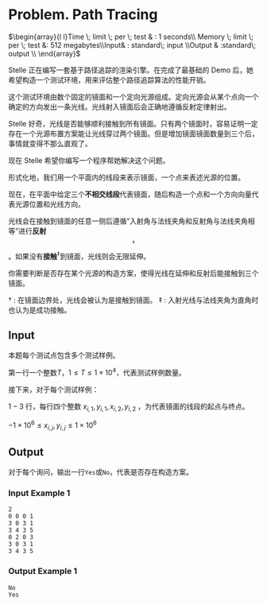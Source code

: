 # Problem. Path Tracing

$\begin{array}{l l}Time \; limit \; per \; test & :  1 seconds\\ Memory \; limit \; per \; test &:  512 megabytes\\Input& : standard\;  input \\Output & :standard\;  output \\ \end{array}$

Stelle 正在编写一套基于路径追踪的渲染引擎。在完成了最基础的 Demo 后，她希望构造一个测试环境，用来评估整个路径追踪算法的性能开销。

这个测试环境由数个固定的镜面和一个定向光源组成。定向光源会从某个点向一个确定的方向发出一条光线。光线射入镜面后会正确地遵循反射定律射出。

Stelle 好奇，光线是否能够顺利接触到所有镜面。只有两个镜面时，容易证明一定存在一个光源布置方案能让光线穿过两个镜面。但是增加镜面镜面数量到三个后，事情就变得不那么直观了。

现在 Stelle 希望你编写一个程序帮她解决这个问题。

形式化地，我们用一个平面内的线段来表示镜面，一个点来表述光源的位置。

现在，在平面中给定三个**不相交线段**代表镜面，随后构造一个点和一个方向向量代表光源位置和光线方向。

光线会在接触到镜面的任意一侧后遵循“入射角与法线夹角和反射角与法线夹角相等”进行**反射**$$^\dagger$$。如果没有**接触**$^\ddagger$到镜面，光线则会无限延伸。

你需要判断是否存在某个光源的构造方案，使得光线在延伸和反射后能接触到三个镜面。

$\dagger$ : 在镜面边界处，光线会被认为是接触到镜面。
$\ddagger$ : 入射光线与法线夹角为直角时也认为是成功接触。

## Input

本题每个测试点包含多个测试样例。

第一行一个整数$T$，$1 \le T \le 1 \times 10^4$，代表测试样例数量。

接下来，对于每个测试样例：
 
$1 - 3$ 行，每行四个整数 $x_{i,1},y_{i,1},x_{i,2},y_{i,2}$ ，为代表镜面的线段的起点与终点。

$-1\times 10^6 \le x_{i,j},y_{i,j} \le 1 \times 10^6$

## Output

对于每个询问，输出一行`Yes`或`No`，代表是否存在构造方案。

### Input Example 1

```text
2
0 0 0 1
3 0 3 1
3 4 3 5
0 2 0 3
3 0 3 1
3 4 3 5
```

### Output Example 1

```text
No
Yes
```